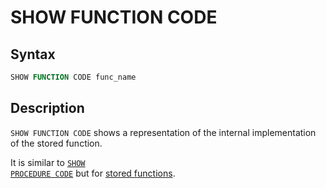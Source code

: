 # SHOW FUNCTION CODE

## Syntax

```sql
SHOW FUNCTION CODE func_name
```

## Description

`SHOW FUNCTION CODE` shows a representation of the internal implementation of the stored function.

It  is similar to <code class="highlight fixed" style="white-space:pre-wrap">[SHOW PROCEDURE CODE](/sql-statements-structure/sql-statements/administrative-sql-statements/show/show-procedure-code)</code> but for [stored functions](/programming-customizing-mariadb/stored-routines/stored-functions).